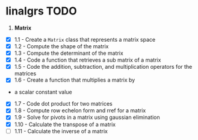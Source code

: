 # linalgrs TODO

1. **Matrix**
  - [x] 1.1 - Create a `Matrix` class that represents a matrix space
  - [x] 1.2 - Compute the shape of the matrix
  - [x] 1.3 - Compute the determinant of the matrix
  - [x] 1.4 - Code a function that retrieves a sub matrix of a matrix
  - [x] 1.5 - Code the addition, subtraction, and multiplication 
    operators for the matrices
  - [x] 1.6 - Create a function that multiplies a matrix by 
  - a scalar constant value
  - [x] 1.7 - Code dot product for two matrices
  - [x] 1.8 - Compute row echelon form and rref for a matrix
  - [x] 1.9 - Solve for pivots in a matrix using gaussian elimination
  - [x] 1.10 - Calculate the transpose of a matrix
  - [ ] 1.11 - Calculate the inverse of a matrix